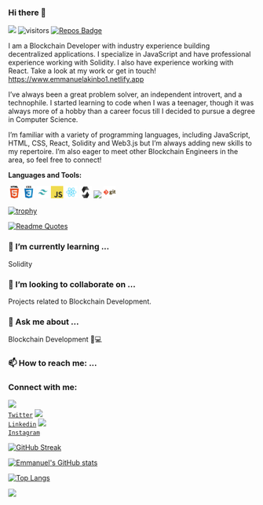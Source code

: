 ### Hi there 👋
  ![](https://komarev.com/ghpvc/?username=akinbo-emmanuel&color=blueviolet&style=plastic)
  ![visitors](https://visitor-badge.laobi.icu/badge?page_id=akinbo-emmanuel.akinbo-emmanuel")
  [![Repos Badge](https://badges.pufler.dev/repos/akinbo-emmanuel)](https://badges.pufler.dev)
  
  I am a Blockchain Developer with industry experience building decentralized applications. I specialize in JavaScript and have professional experience   working with Solidity. I also have experience working with React. Take a look at my work or get in touch! https://www.emmanuelakinbo1.netlify.app

  I’ve always been a great problem solver, an independent introvert, and a technophile. I started learning to code when I was a teenager, though it was always more of a hobby than a career focus till I decided to pursue a degree in Computer Science.

  I’m familiar with a variety of programming languages, including JavaScript, HTML, CSS, React, Solidity and Web3.js but I’m always adding new skills to my repertoire. I’m also eager to meet other Blockchain Engineers in the area, so feel free to connect!
  
  **Languages and Tools:**  

<code><img height="25" src="https://raw.githubusercontent.com/github/explore/80688e429a7d4ef2fca1e82350fe8e3517d3494d/topics/html/html.png"></code>
<code><img height="25" src="https://raw.githubusercontent.com/github/explore/80688e429a7d4ef2fca1e82350fe8e3517d3494d/topics/css/css.png"></code>
<code><img height="25" src="https://raw.githubusercontent.com/github/explore/80688e429a7d4ef2fca1e82350fe8e3517d3494d/topics/tailwind/tailwind.png"></code>
<code><img height="25" src="https://raw.githubusercontent.com/github/explore/80688e429a7d4ef2fca1e82350fe8e3517d3494d/topics/javascript/javascript.png"></code>
<code><img height="25" src="https://raw.githubusercontent.com/github/explore/80688e429a7d4ef2fca1e82350fe8e3517d3494d/topics/react/react.png"></code>
<code><img height="25" src="https://raw.githubusercontent.com/github/explore/80688e429a7d4ef2fca1e82350fe8e3517d3494d/topics/solidity/solidity.png"></code>
<code><img height="25" src="https://raw.githubusercontent.com/github/explore/80688e429a7d4ef2fca1e82350fe8e3517d3494d/topics/web3/web3.png"></code>
<code><img height="25" src="https://raw.githubusercontent.com/github/explore/80688e429a7d4ef2fca1e82350fe8e3517d3494d/topics/git/git.png"></code>

[![trophy](https://github-profile-trophy.vercel.app/?username=akinbo-emmanuel&theme=monokai&row=2&column=4&margin-w=15&margin-h=15)](https://github.com/ryo-ma/github-profile-trophy)

[![Readme Quotes](https://quotes-github-readme.vercel.app/api?type=horizontal)](https://github.com/piyushsuthar/github-readme-quotes)

### 🌱 I’m currently learning ...
  Solidity
 
### 👯 I’m looking to collaborate on ...
  Projects related to Blockchain Development.


### 💬 Ask me about ...
  Blockchain Development 📱💻

### 📫 How to reach me: ...
  
  <h3 align="left">Connect with me:</h3>
<p align="left">
  
<code><a href="https://twitter.com/_emmanuelakinbo" title="Twitter Profile"><img width="22" src="https://cdn.jsdelivr.net/npm/simple-icons@3.0.1/icons/twitter.svg"> Twitter</a></code>
<code><a href="https://www.linkedin.com/in/emmanuel-akinbo" title="Linkedin Profile"><img width="22" src="https://cdn.jsdelivr.net/npm/simple-icons@3.0.1/icons/linkedin.svg"> Linkedin</a></code> 
<code><a href="https://www.instagram.com/_emmanuelakinbo" title="Instagram Profile"><img width="22" src="https://cdn.jsdelivr.net/npm/simple-icons@3.0.1/icons/instagram.svg"> Instagram</a></code>
  
</p>

[![GitHub Streak](http://github-readme-streak-stats.herokuapp.com?user=akinbo-emmanuel&theme=monokai)](https://git.io/streak-stats)

[![Emmanuel's GitHub stats](https://github-readme-stats.vercel.app/api?username=akinbo-emmanuel)](https://github.com/anuraghazra/github-readme-stats)

[![Top Langs](https://github-readme-stats.vercel.app/api/top-langs/?username=akinbo-emmanuel)](https://github.com/anuraghazra/github-readme-stats)

<img src="https://activity-graph.herokuapp.com/graph?username=akinbo-emmanuel&theme=react-dark&bg_color=20232a&border_color=61dafb&title_color=61dafb&text_color=ffffff&icon_color=61dafb&bg_color=20232a" width="60%"/>
